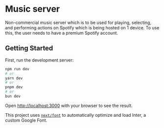 # Music server

Non-commercial music server which is to be used for playing, selecting, and performing actions on Spotify which is being hosted on 1 device. To use this, the user needs to have a premium Spotify account.

## Getting Started

First, run the development server:

```bash
npm run dev
# or
yarn dev
# or
pnpm dev
# or
bun dev
```

Open [http://localhost:3000](http://localhost:3000) with your browser to see the result.

This project uses [`next/font`](https://nextjs.org/docs/basic-features/font-optimization) to automatically optimize and load Inter, a custom Google Font.

